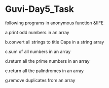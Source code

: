 # Guvi-Day5_Task
following programs in anonymous function &amp;IIFE 


a.print odd numbers in an array


b.convert all strings to title Caps in a string  array


c.sum of all numbers in an array


d.return all the prime numbers in an array


e.return all the palindromes in an array


g.remove duplicates from an array
